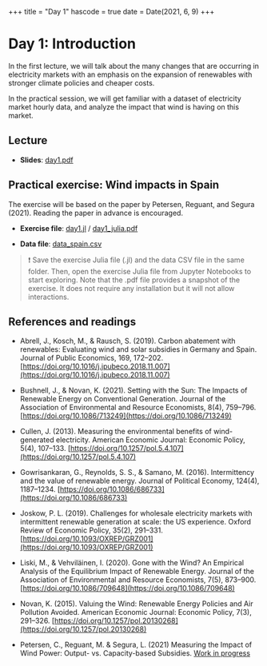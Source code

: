 +++
title = "Day 1"
hascode = true
date = Date(2021, 6, 9)
+++

# Day 1: Introduction

In the first lecture, we will talk about the many changes that are occurring in electricity markets with an emphasis on the expansion of renewables with stronger climate policies and cheaper costs. 

In the practical session, we will get familiar with a dataset of electricity market hourly data, and analyze the impact that wind is having on this market.

## Lecture

* **Slides**: [day1.pdf](/materials/day1/day1.pdf)

## Practical exercise: Wind impacts in Spain

The exercise will be based on the paper by Petersen, Reguant, and Segura (2021). Reading the paper in advance is encouraged.

* **Exercise file**: [day1.jl](/materials/day1/day1.jl) / [day1_julia.pdf](/materials/day1/day1_julia.pdf)

* **Data file**: [data_spain.csv](/materials/day1/data_spain.csv)

<!-- ## Homework -->
> :exclamation: Save the exercise Julia file (.jl) and the data CSV file in the same folder. Then, open the exercise Julia file from Jupyter Notebooks to start exploring. Note that the .pdf file provides a snapshot of the exercise. It does not require any installation but it will not allow interactions.

## References and readings

* Abrell, J., Kosch, M., & Rausch, S. (2019). Carbon abatement with renewables: Evaluating wind and solar subsidies in Germany and Spain. Journal of Public Economics, 169, 172–202. [https://doi.org/10.1016/j.jpubeco.2018.11.007](https://doi.org/10.1016/j.jpubeco.2018.11.007)

* Bushnell, J., & Novan, K. (2021). Setting with the Sun: The Impacts of Renewable Energy on Conventional Generation. Journal of the Association of Environmental and Resource Economists, 8(4), 759–796. [https://doi.org/10.1086/713249](https://doi.org/10.1086/713249)

* Cullen, J. (2013). Measuring the environmental benefits of wind-generated electricity. American Economic Journal: Economic Policy, 5(4), 107–133. [https://doi.org/10.1257/pol.5.4.107](https://doi.org/10.1257/pol.5.4.107)

* Gowrisankaran, G., Reynolds, S. S., & Samano, M. (2016). Intermittency and the value of renewable energy. Journal of Political Economy, 124(4), 1187–1234. [https://doi.org/10.1086/686733](https://doi.org/10.1086/686733)

* Joskow, P. L. (2019). Challenges for wholesale electricity markets with intermittent renewable generation at scale: the US experience. Oxford Review of Economic Policy, 35(2), 291–331. [https://doi.org/10.1093/OXREP/GRZ001](https://doi.org/10.1093/OXREP/GRZ001)

* Liski, M., & Vehviläinen, I. (2020). Gone with the Wind? An Empirical Analysis of the Equilibrium Impact of Renewable Energy. Journal of the Association of Environmental and Resource Economists, 7(5), 873–900. [https://doi.org/10.1086/709648](https://doi.org/10.1086/709648)

* Novan, K. (2015). Valuing the Wind: Renewable Energy Policies and Air Pollution Avoided. American Economic Journal: Economic Policy, 7(3), 291–326. [https://doi.org/10.1257/pol.20130268](https://doi.org/10.1257/pol.20130268)

* Petersen, C., Reguant, M. & Segura, L. (2021) Measuring the Impact of Wind Power: Output- vs. Capacity-based Subsidies. [Work in progress](/materials/day1/Measuring_the_Impact_of_Wind_Power_WP.pdf)